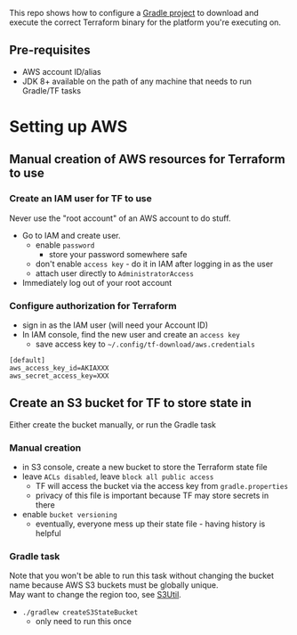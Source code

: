 This repo shows how to configure a [Gradle project](build.gradle) to download 
and execute the correct Terraform binary for the platform you're executing on.


## Pre-requisites
 
* AWS account ID/alias
* JDK 8+ available on the path of any machine that needs to run Gradle/TF tasks

# Setting up AWS

## Manual creation of AWS resources for Terraform to use

### Create an IAM user for TF to use

Never use the "root account" of an AWS account to do stuff.

* Go to IAM and create user.
    * enable `password`
        * store your password somewhere safe
    * don't enable `access key` - do it in IAM after logging in as the user
    * attach user directly to `AdministratorAccess`
* Immediately log out of your root account


### Configure authorization for Terraform

* sign in as the IAM user (will need your Account ID)
* In IAM console, find the new user and create an `access key`
    * save access key to `~/.config/tf-download/aws.credentials`  
```
[default]
aws_access_key_id=AKIAXXX
aws_secret_access_key=XXX
```


## Create an S3 bucket for TF to store state in

Either create the bucket manually, or run the Gradle task

### Manual creation 

* in S3 console, create a new bucket to store the Terraform state file
* leave `ACLs disabled`, leave `block all public access`
    * TF will access the bucket via the access key from `gradle.properties`
    * privacy of this file is important because TF may store secrets in there
* enable `bucket versioning`
    * eventually, everyone mess up their state file - having history is helpful

### Gradle task

Note that you won't be able to run this task without changing the bucket name
because AWS S3 buckets must be globally unique.  
May want to change the region too, see 
[S3Util](buildSrc/src/main/groovy/tfdownload/S3Util.groovy).

* `./gradlew createS3StateBucket`
    * only need to run this once 

